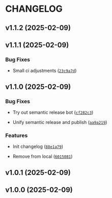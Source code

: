 # CHANGELOG


## v1.1.2 (2025-02-09)


## v1.1.1 (2025-02-09)

### Bug Fixes

- Small ci adjustments
  ([`23c9a7d`](https://github.com/dankrzeminski32/companion/commit/23c9a7d30ae49798b5e01ff3e055dac3d5178c83))


## v1.1.0 (2025-02-09)

### Bug Fixes

- Try out semantic release bot
  ([`cf282c3`](https://github.com/dankrzeminski32/companion/commit/cf282c3deb426cb96ba0982c355928b4c559290f))

- Unify semantic release and publish
  ([`aa9a219`](https://github.com/dankrzeminski32/companion/commit/aa9a219c3d973f591331594964029adca3bdf5c1))

### Features

- Init changelog
  ([`88e1a79`](https://github.com/dankrzeminski32/companion/commit/88e1a79b7e7b4be17def99b431953acb6af77e12))

- Remove from local
  ([`6015081`](https://github.com/dankrzeminski32/companion/commit/6015081dd31f2b81188abe0aa9ee4a7f6c4a8dba))


## v1.0.1 (2025-02-09)


## v1.0.0 (2025-02-09)
